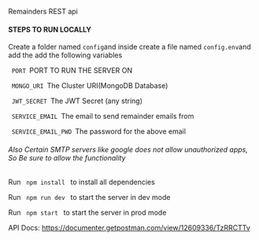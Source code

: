 Remainders REST api

<h4> STEPS TO RUN LOCALLY </h4>
<p> Create a folder named <code>config</code>and inside create a file named <code>config.env</code>and add the add the following variables </p>
<p><code> PORT </code>PORT TO RUN THE SERVER ON</p>
<p><code> MONGO_URI </code>The Cluster URI(MongoDB Database)</p>
<p><code> JWT_SECRET </code>The JWT Secret (any string)</p>
<p><code> SERVICE_EMAIL </code>The email to send remainder emails from</p>
<p><code> SERVICE_EMAIL_PWD </code>The password for the above email</p>
<h6>Also Certain SMTP servers like google does not allow unauthorized apps, So Be sure to allow the functionality</h6> 

<p> Run <code> npm install </code> to install all dependencies </p>
<p> Run <code> npm run dev </code> to start the server in dev mode</p>
<p> Run <code> npm start </code> to start the server in prod mode</p>



API Docs:
https://documenter.getpostman.com/view/12609336/TzRRCTTv

